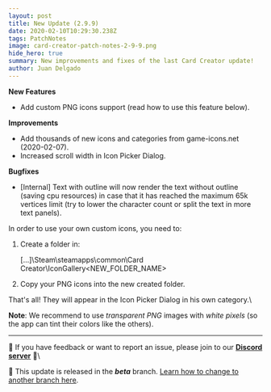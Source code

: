 ```yaml
---
layout: post
title: New Update (2.9.9)
date: 2020-02-10T10:29:30.238Z
tags: PatchNotes
image: card-creator-patch-notes-2-9-9.png
hide_hero: true
summary: New improvements and fixes of the last Card Creator update!
author: Juan Delgado
---
```

<!--StartFragment-->

**New Features**

* Add custom PNG icons support (read how to use this feature below).



**Improvements**

* Add thousands of new icons and categories from game-icons.net (2020-02-07).
* Increased scroll width in Icon Picker Dialog.



**Bugfixes**

* \[Internal] Text with outline will now render the text without outline (saving cpu resources) in case that it has reached the maximum 65k vertices limit (try to lower the character count or split the text in more text panels).


In order to use your own custom icons, you need to:

1. Create a folder in:

   \[...]\Steam\steamapps\common\Card Creator\IconGallery\<NEW_FOLDER_NAME>


2. Copy your PNG icons into the new created folder.


That's all! They will appear in the Icon Picker Dialog in his own category.\

**Note**: We recommend to use *transparent PNG* images with *white pixels* (so the app can tint their colors like the others).

---

📌 If you have feedback or want to report an issue, please join to our **[Discord server](http://discord.gg/pixelatto)** 💬\

📌 This update is released in the ***beta*** branch. [Learn how to change to another branch here](/blog/beta-and-legacy-versions).